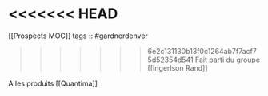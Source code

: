 <<<<<<< HEAD
=======
[[Prospects MOC]]
tags :: #gardnerdenver


>>>>>>> 6e2c131130b13f0c1264ab7f7acf75d52354d541
Fait parti du groupe [[Ingerlson Rand]]

A les produits [[Quantima]]